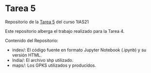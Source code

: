 # Tarea 5
Repositorio de la [Tarea 5]((https://fabiogm-02.github.io/Tarea-5/)) del curso 1IAS21

Este repositorio alberga el trabajo realizado para la Tarea 4.

Contenido del Repositorio:
* index/: El código fuente en formato Jupyter Notebook (.ipynb) y su versión HTML.
* India/: El archivo shp utilizado.
* maps/: Los GPKS utilizados y producidos.
